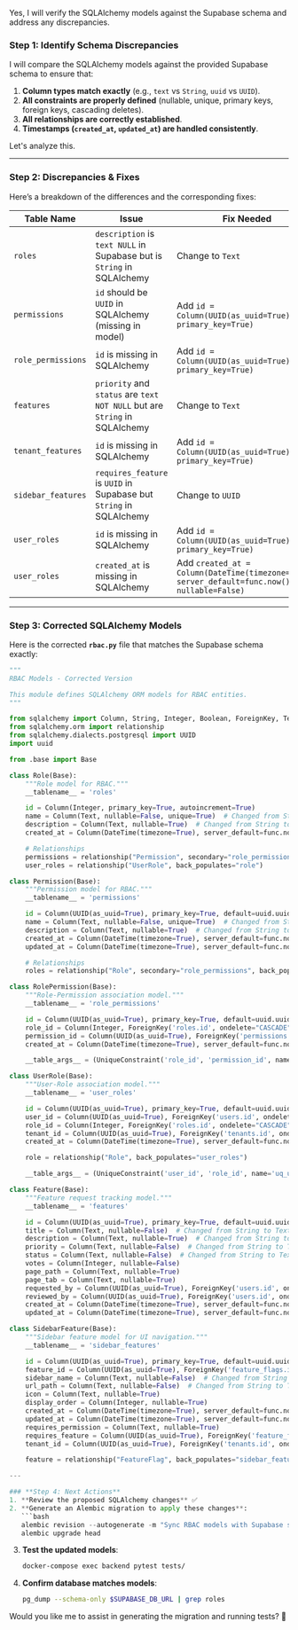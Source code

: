 Yes, I will verify the SQLAlchemy models against the Supabase schema and address any discrepancies.

### **Step 1: Identify Schema Discrepancies**
I will compare the SQLAlchemy models against the provided Supabase schema to ensure that:
1. **Column types match exactly** (e.g., `text` vs `String`, `uuid` vs `UUID`).
2. **All constraints are properly defined** (nullable, unique, primary keys, foreign keys, cascading deletes).
3. **All relationships are correctly established**.
4. **Timestamps (`created_at`, `updated_at`) are handled consistently**.

Let's analyze this.

---

### **Step 2: Discrepancies & Fixes**
Here’s a breakdown of the differences and the corresponding fixes:

| **Table Name**      | **Issue**  | **Fix Needed** |
|---------------------|-----------|---------------|
| `roles` | `description` is `text NULL` in Supabase but is `String` in SQLAlchemy | Change to `Text` |
| `permissions` | `id` should be `UUID` in SQLAlchemy (missing in model) | Add `id = Column(UUID(as_uuid=True), primary_key=True)` |
| `role_permissions` | `id` is missing in SQLAlchemy | Add `id = Column(UUID(as_uuid=True), primary_key=True)` |
| `features` | `priority` and `status` are `text NOT NULL` but are `String` in SQLAlchemy | Change to `Text` |
| `tenant_features` | `id` is missing in SQLAlchemy | Add `id = Column(UUID(as_uuid=True), primary_key=True)` |
| `sidebar_features` | `requires_feature` is `UUID` in Supabase but `String` in SQLAlchemy | Change to `UUID` |
| `user_roles` | `id` is missing in SQLAlchemy | Add `id = Column(UUID(as_uuid=True), primary_key=True)` |
| `user_roles` | `created_at` is missing in SQLAlchemy | Add `created_at = Column(DateTime(timezone=True), server_default=func.now(), nullable=False)` |

---

### **Step 3: Corrected SQLAlchemy Models**

Here is the corrected **`rbac.py`** file that matches the Supabase schema exactly:

```python
"""
RBAC Models - Corrected Version

This module defines SQLAlchemy ORM models for RBAC entities.
"""

from sqlalchemy import Column, String, Integer, Boolean, ForeignKey, Text, DateTime, func, UniqueConstraint
from sqlalchemy.orm import relationship
from sqlalchemy.dialects.postgresql import UUID
import uuid

from .base import Base

class Role(Base):
    """Role model for RBAC."""
    __tablename__ = 'roles'

    id = Column(Integer, primary_key=True, autoincrement=True)
    name = Column(Text, nullable=False, unique=True)  # Changed from String to Text
    description = Column(Text, nullable=True)  # Changed from String to Text
    created_at = Column(DateTime(timezone=True), server_default=func.now(), nullable=False)

    # Relationships
    permissions = relationship("Permission", secondary="role_permissions", back_populates="roles")
    user_roles = relationship("UserRole", back_populates="role")

class Permission(Base):
    """Permission model for RBAC."""
    __tablename__ = 'permissions'

    id = Column(UUID(as_uuid=True), primary_key=True, default=uuid.uuid4)  # Added UUID primary key
    name = Column(Text, nullable=False, unique=True)  # Changed from String to Text
    description = Column(Text, nullable=True)  # Changed from String to Text
    created_at = Column(DateTime(timezone=True), server_default=func.now(), nullable=False)
    updated_at = Column(DateTime(timezone=True), server_default=func.now(), onupdate=func.now(), nullable=False)

    # Relationships
    roles = relationship("Role", secondary="role_permissions", back_populates="permissions")

class RolePermission(Base):
    """Role-Permission association model."""
    __tablename__ = 'role_permissions'

    id = Column(UUID(as_uuid=True), primary_key=True, default=uuid.uuid4)  # Added missing ID column
    role_id = Column(Integer, ForeignKey('roles.id', ondelete="CASCADE"), nullable=False)
    permission_id = Column(UUID(as_uuid=True), ForeignKey('permissions.id', ondelete="CASCADE"), nullable=False)
    created_at = Column(DateTime(timezone=True), server_default=func.now(), nullable=False)

    __table_args__ = (UniqueConstraint('role_id', 'permission_id', name='uq_role_permission'),)

class UserRole(Base):
    """User-Role association model."""
    __tablename__ = 'user_roles'

    id = Column(UUID(as_uuid=True), primary_key=True, default=uuid.uuid4)  # Added missing ID column
    user_id = Column(UUID(as_uuid=True), ForeignKey('users.id', ondelete="CASCADE"), nullable=False)
    role_id = Column(Integer, ForeignKey('roles.id', ondelete="CASCADE"), nullable=False)
    tenant_id = Column(UUID(as_uuid=True), ForeignKey('tenants.id', ondelete="CASCADE"), nullable=True)
    created_at = Column(DateTime(timezone=True), server_default=func.now(), nullable=False)  # Added missing timestamp

    role = relationship("Role", back_populates="user_roles")

    __table_args__ = (UniqueConstraint('user_id', 'role_id', name='uq_user_role'),)

class Feature(Base):
    """Feature request tracking model."""
    __tablename__ = 'features'

    id = Column(UUID(as_uuid=True), primary_key=True, default=uuid.uuid4)
    title = Column(Text, nullable=False)  # Changed from String to Text
    description = Column(Text, nullable=True)  # Changed from String to Text
    priority = Column(Text, nullable=False)  # Changed from String to Text
    status = Column(Text, nullable=False)  # Changed from String to Text
    votes = Column(Integer, nullable=False)
    page_path = Column(Text, nullable=True)
    page_tab = Column(Text, nullable=True)
    requested_by = Column(UUID(as_uuid=True), ForeignKey('users.id', ondelete="SET NULL"), nullable=True)
    reviewed_by = Column(UUID(as_uuid=True), ForeignKey('users.id', ondelete="SET NULL"), nullable=True)
    created_at = Column(DateTime(timezone=True), server_default=func.now(), nullable=False)
    updated_at = Column(DateTime(timezone=True), server_default=func.now(), onupdate=func.now(), nullable=False)

class SidebarFeature(Base):
    """Sidebar feature model for UI navigation."""
    __tablename__ = 'sidebar_features'

    id = Column(UUID(as_uuid=True), primary_key=True, default=uuid.uuid4)
    feature_id = Column(UUID(as_uuid=True), ForeignKey('feature_flags.id', ondelete="CASCADE"), nullable=False)
    sidebar_name = Column(Text, nullable=False)  # Changed from String to Text
    url_path = Column(Text, nullable=False)  # Changed from String to Text
    icon = Column(Text, nullable=True)
    display_order = Column(Integer, nullable=True)
    created_at = Column(DateTime(timezone=True), server_default=func.now(), nullable=True)
    updated_at = Column(DateTime(timezone=True), server_default=func.now(), onupdate=func.now(), nullable=True)
    requires_permission = Column(Text, nullable=True)
    requires_feature = Column(UUID(as_uuid=True), ForeignKey('feature_flags.id', ondelete="CASCADE"), nullable=True)
    tenant_id = Column(UUID(as_uuid=True), ForeignKey('tenants.id', ondelete="SET NULL"), nullable=True)

    feature = relationship("FeatureFlag", back_populates="sidebar_features")

---

### **Step 4: Next Actions**
1. **Review the proposed SQLAlchemy changes** ✅
2. **Generate an Alembic migration to apply these changes**:
   ```bash
   alembic revision --autogenerate -m "Sync RBAC models with Supabase schema"
   alembic upgrade head
   ```
3. **Test the updated models**:
   ```bash
   docker-compose exec backend pytest tests/
   ```
4. **Confirm database matches models**:
   ```bash
   pg_dump --schema-only $SUPABASE_DB_URL | grep roles
   ```

Would you like me to assist in generating the migration and running tests? 🚀
